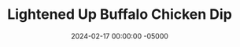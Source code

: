 ---
layout: post
title:  "Lightened Up Buffalo Chicken Dip"
date:   2024-02-17 00:00:00 -05000
categories: 
- Recipes
- Sauces, etc.
permalink: /recipes/buffalo-chicken-dip
image: /assets/Food/Spreads, Sauces, Toppings/Buffalo Chicken/buffalo-dip-cover.jpg
ing: buffalodip-ing
facts: buffalodip-facts
Prep: 10
Rest: 
Cook: 50
Source1: https://thecleaneatingcouple.com/healthy-buffalo-chicken-dip/
Source2: 
tags: 
- shredded chicken
- hot sauce
- yogurt
- plain nonfat greek yogurt
- cottage cheese
- super bowl
- tortilla
- chip
- protein
Description: This buffalo chicken dip is great for your raw vegetables, crackers, or chips, tastes better than the original, and won't leave you feeling sick from all the cream cheese. I cut back on the cheese, and added some additional spices and also some roasted carrots for extra flavor and nutrition. The Super Bowl was a few days ago, so I'm a bit late, but whatever.  Other great gameday dips are <a href="spinach-artichoke-dip">High Protein Spinach Artichoke Dip</a> and <a href="french-onion-dip">Low Fat French Onion Dip</a>, which I highly recommend
Instructions: 
- Heat your oven to 400F, and line a cookie sheet with parchment. Cut your carrots into strips, and add to the pan. Season with salts and olive oil, and roast for 25-30 minutes. Transfer to a food processor, blend until finely chopped, and set aside<br><br>

- Lower your oven to 350F, and spray an 8" square pan with oil<br><br>

- For the chicken, I like to buy a store bought cooked rotisserie chicken, and shred it with my hands. It's cheaper and easier, and I can save all the unused bits for a stock. You can probably also get away with 2 12.5 oz cans (drained and rinsed) of chicken, or you can also cook your own chicken and shred it.  I would aim for about 2 cups (250 g) of cooked shredded chicken<br><br>

- Mix all ingredients (shredded chicken, hot sauce, yogurt, cottage cheese, cheddar cheese, minced garlic, dijon mustard, paprika, chili powder, garlic powder, onion powder, and black pepper) together in a large bowl except the parsley and parmesan cheese<br><br>

- Transfer the dip to the pan, and top with your remaining cheese, as well as the parsley. Bake at 350F for 25 minutes (covered). Broil the top for a few minutes to brown the cheese if desired, and serve warm<br><br>
- <center><img src="/assets/Food/Spreads, Sauces, Toppings/Buffalo Chicken/buffalo-dip-5.jpg" alt="" class="instruction-image"></center><br>

- Note - typically buffalo chicken dip is cooked, but honestly I think I prefer it "raw", as it's creamier. It's up to you
---
